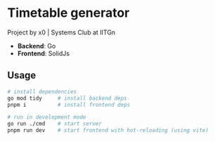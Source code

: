 # Timetable generator

Project by x0 | Systems Club at IITGn

- **Backend**: Go
- **Frontend**: SolidJs

## Usage

```sh
# install dependencies
go mod tidy     # install backend deps
pnpm i          # install frontend deps

# run in development mode
go run ./cmd    # start server
pnpm run dev    # start frontend with hot-reloading (using vite)
```
